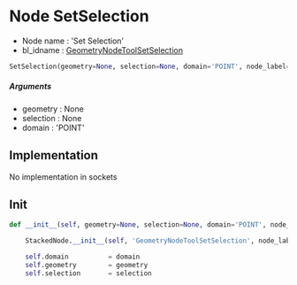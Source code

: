# Node SetSelection

- Node name : 'Set Selection'
- bl_idname : [GeometryNodeToolSetSelection](https://docs.blender.org/api/current/bpy.types.GeometryNodeToolSetSelection.html)


``` python
SetSelection(geometry=None, selection=None, domain='POINT', node_label=None, node_color=None)
```
##### Arguments

- geometry : None
- selection : None
- domain : 'POINT'

## Implementation

No implementation in sockets

## Init

``` python
def __init__(self, geometry=None, selection=None, domain='POINT', node_label=None, node_color=None):

    StackedNode.__init__(self, 'GeometryNodeToolSetSelection', node_label=node_label, node_color=node_color)

    self.domain          = domain
    self.geometry        = geometry
    self.selection       = selection
```
